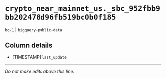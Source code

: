 # `crypto_near_mainnet_us._sbc_952fbb9bb202478d96fb519bc0b0f185`
`bq-1` | `bigquery-public-data`

## Column details
* [TIMESTAMP] `last_update`

-------------------------------------------------------------------------------
*Do not make edits above this line.*
